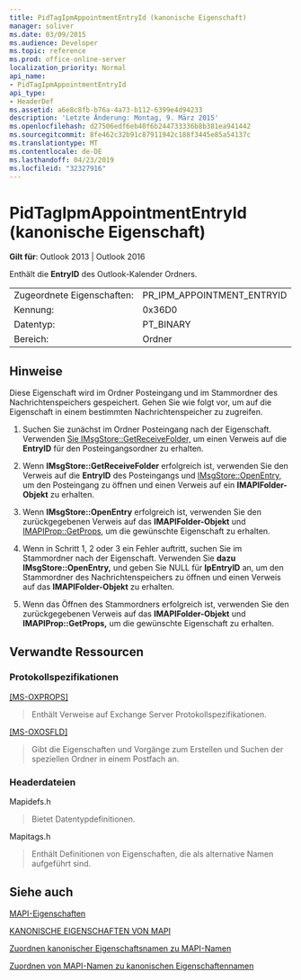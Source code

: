 ```yaml
---
title: PidTagIpmAppointmentEntryId (kanonische Eigenschaft)
manager: soliver
ms.date: 03/09/2015
ms.audience: Developer
ms.topic: reference
ms.prod: office-online-server
localization_priority: Normal
api_name:
- PidTagIpmAppointmentEntryId
api_type:
- HeaderDef
ms.assetid: a6e8c8fb-b76a-4a73-b112-6399e4d94233
description: 'Letzte Änderung: Montag, 9. März 2015'
ms.openlocfilehash: d27506edf6eb40f6b244733336b8b381ea941442
ms.sourcegitcommit: 8fe462c32b91c87911942c188f3445e85a54137c
ms.translationtype: MT
ms.contentlocale: de-DE
ms.lasthandoff: 04/23/2019
ms.locfileid: "32327916"
---
```

# <a name="pidtagipmappointmententryid-canonical-property"></a>PidTagIpmAppointmentEntryId (kanonische Eigenschaft)

  
  
**Gilt für**: Outlook 2013 | Outlook 2016 
  
Enthält die **EntryID** des Outlook-Kalender Ordners. 
  
|||
|:-----|:-----|
|Zugeordnete Eigenschaften:  <br/> |PR_IPM_APPOINTMENT_ENTRYID  <br/> |
|Kennung:  <br/> |0x36D0  <br/> |
|Datentyp:  <br/> |PT_BINARY  <br/> |
|Bereich:  <br/> |Ordner  <br/> |
   
## <a name="remarks"></a>Hinweise

Diese Eigenschaft wird im Ordner Posteingang und im Stammordner des Nachrichtenspeichers gespeichert. Gehen Sie wie folgt vor, um auf die Eigenschaft in einem bestimmten Nachrichtenspeicher zu zugreifen. 
  
1. Suchen Sie zunächst im Ordner Posteingang nach der Eigenschaft. Verwenden [Sie IMsgStore::GetReceiveFolder,](imsgstore-getreceivefolder.md) um einen Verweis auf die **EntryID** für den Posteingangsordner zu erhalten. 
    
2. Wenn **IMsgStore::GetReceiveFolder** erfolgreich ist, verwenden Sie den Verweis auf die **EntryID** des Posteingangs und [IMsgStore::OpenEntry,](imsgstore-openentry.md) um den Posteingang zu öffnen und einen Verweis auf ein **IMAPIFolder-Objekt** zu erhalten. 
    
3. Wenn **IMsgStore::OpenEntry** erfolgreich ist, verwenden Sie den zurückgegebenen Verweis auf das **IMAPIFolder-Objekt** und [IMAPIProp::GetProps,](imapiprop-getprops.md) um die gewünschte Eigenschaft zu erhalten. 
    
4. Wenn in Schritt 1, 2 oder 3 ein Fehler auftritt, suchen Sie im Stammordner nach der Eigenschaft. Verwenden Sie **dazu IMsgStore::OpenEntry,** und geben Sie NULL für **lpEntryID** an, um den Stammordner des Nachrichtenspeichers zu öffnen und einen Verweis auf das **IMAPIFolder-Objekt** zu erhalten. 
    
5. Wenn das Öffnen des Stammordners erfolgreich ist, verwenden Sie den zurückgegebenen Verweis auf das **IMAPIFolder-Objekt** und **IMAPIProp::GetProps,** um die gewünschte Eigenschaft zu erhalten. 
    
## <a name="related-resources"></a>Verwandte Ressourcen

### <a name="protocol-specifications"></a>Protokollspezifikationen

[[MS-OXPROPS]](https://msdn.microsoft.com/library/f6ab1613-aefe-447d-a49c-18217230b148%28Office.15%29.aspx)
  
> Enthält Verweise auf Exchange Server Protokollspezifikationen.
    
[[MS-OXOSFLD]](https://msdn.microsoft.com/library/a60e9c16-2ba8-424b-b60c-385a8a2837cb%28Office.15%29.aspx)
  
> Gibt die Eigenschaften und Vorgänge zum Erstellen und Suchen der speziellen Ordner in einem Postfach an.
    
### <a name="header-files"></a>Headerdateien

Mapidefs.h
  
> Bietet Datentypdefinitionen.
    
Mapitags.h
  
> Enthält Definitionen von Eigenschaften, die als alternative Namen aufgeführt sind.
    
## <a name="see-also"></a>Siehe auch



[MAPI-Eigenschaften](mapi-properties.md)
  
[KANONISCHE EIGENSCHAFTEN VON MAPI](mapi-canonical-properties.md)
  
[Zuordnen kanonischer Eigenschaftsnamen zu MAPI-Namen](mapping-canonical-property-names-to-mapi-names.md)
  
[Zuordnen von MAPI-Namen zu kanonischen Eigenschaftennamen](mapping-mapi-names-to-canonical-property-names.md)

